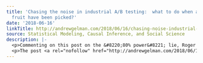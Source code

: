 ```yaml
---
title: 'Chasing the noise in industrial A/B testing:  what to do when all the low-hanging
  fruit have been picked?'
date: '2018-06-16'
linkTitle: http://andrewgelman.com/2018/06/16/chasing-noise-industrial-b-testing-low-hanging-fruit-picked/
source: Statistical Modeling, Causal Inference, and Social Science
description: |-
  <p>Commenting on this post on the &#8220;80% power&#8221; lie, Roger Bohn writes: The low power problem bugged me so much in the semiconductor industry that I wrote 2 papers about around 1995. Variability estimates come naturally from routine manufacturing statistics, which in semicon were tracked carefully because they are economically important. The sample size is [&#8230;]</p>
  <p>The post <a rel="nofollow" href="http://andrewgelman.com/2018/06/16/chasing-noise-industrial-b-testing-low-hanging
---
```

